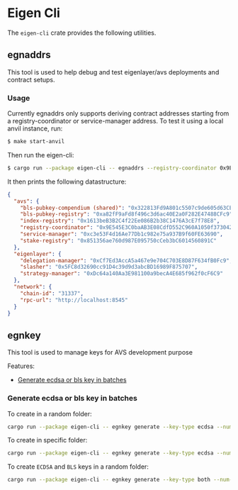 # Eigen Cli

The `eigen-cli` crate provides the following utilities.

## egnaddrs
This tool is used to help debug and test eigenlayer/avs deployments and contract setups.

### Usage

Currently egnaddrs only supports deriving contract addresses starting from a registry-coordinator or service-manager address.
To test it using a local anvil instance, run:
```bash
$ make start-anvil
```

Then run the eigen-cli:
```bash
$ cargo run --package eigen-cli -- egnaddrs --registry-coordinator 0x9E545E3C0baAB3E08CdfD552C960A1050f373042
```

It then prints the following datastructure:
```json
{
  "avs": {
    "bls-pubkey-compendium (shared)": "0x322813Fd9A801c5507c9de605d63CEA4f2CE6c44",
    "bls-pubkey-registry": "0xa82fF9aFd8f496c3d6ac40E2a0F282E47488CFc9",
    "index-registry": "0x1613beB3B2C4f22Ee086B2b38C1476A3cE7f78E8",
    "registry-coordinator": "0x9E545E3C0baAB3E08CdfD552C960A1050f373042",
    "service-manager": "0xc3e53F4d16Ae77Db1c982e75a937B9f60FE63690",
    "stake-registry": "0x851356ae760d987E095750cCeb3bC6014560891C"
  },
  "eigenlayer": {
    "delegation-manager": "0xCf7Ed3AccA5a467e9e704C703E8D87F634fB0Fc9",
    "slasher": "0x5FC8d32690cc91D4c39d9d3abcBD16989F875707",
    "strategy-manager": "0xDc64a140Aa3E981100a9becA4E685f962f0cF6C9"
  },
  "network": {
    "chain-id": "31337",
    "rpc-url": "http://localhost:8545"
  }
}
```

## egnkey
This tool is used to manage keys for AVS development purpose

Features:
- [Generate ecdsa or bls key in batches](#generate-ecdsa-or-bls-key-in-batches)

### Generate ecdsa or bls key in batches

To create in a random folder:
```bash
cargo run --package eigen-cli -- egnkey generate --key-type ecdsa --num-keys <num_key>
```

To create in specific folder:
```bash
cargo run --package eigen-cli -- egnkey generate --key-type ecdsa --num-keys <num_key> --output-dir <path_to_folder>
```

To create `ECDSA` and `BLS` keys in a random folder:
```bash
cargo run --package eigen-cli -- egnkey generate --key-type both --num-keys <num_key>
```

